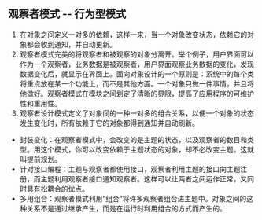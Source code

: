 
 ## 观察者模式 -- 行为型模式
 
 1. 在对象之间定义一对多的依赖，这样一来，当一个对象改变状态，依赖它的对象都会收到通知，并自动更新。
 2. 观察者模式完美的将观察者和被观察的对象分离开。举个例子，用户界面可以作为一个观察者，业务数据是被观察者，用户界面观察业务数据的变化，发现数据变化后，就显示在界面上。面向对象设计的一个原则是：系统中的每个类将重点放在某一个功能上，而不是其他方面。一个对象只做一件事情，并且将他做好。观察者模式在模块之间划定了清晰的界限，提高了应用程序的可维护性和重用性。
 3. 观察者设计模式定义了对象间的一种一对多的组合关系，以便一个对象的状态发生变化时，所有依赖于它的对象都得到通知并自动刷新。
 
 - 封装变化：在观察者模式中，会改变的是主题的状态，以及观察者的数目和类型。用这个模式，你可以改变依赖于主题状态的对象，却不必改变主题。这就叫提前规划。
 - 针对接口编程：主题与观察者都使用接口，观察者利用主题的接口向主题注册，而主题利用观察者接口通知观察者。这样可以让两者之间运作正常，又同时具有松耦合的优点。
 - 多用组合：观察者模式利用“组合”将许多观察者组合进主题中。对象之间的这种关系不是通过继承产生，而是在运行时利用组合的方式而产生的。
 
